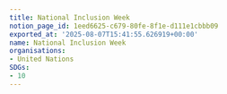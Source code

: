 ```yaml
---
title: National Inclusion Week
notion_page_id: 1eed6625-c679-80fe-8f1e-d111e1cbbb09
exported_at: '2025-08-07T15:41:55.626919+00:00'
name: National Inclusion Week
organisations:
- United Nations
SDGs:
- 10
---
```


